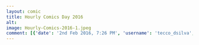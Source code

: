 ```yaml
---
layout: comic
title: Hourly Comics Day 2016
alt: 
image: Hourly-Comics-2016-1.jpeg
comment: [{'date': '2nd Feb 2016, 7:26 PM', 'username': 'tecco_dsilva', 'comment': 'Four pages of comics in one day!'}]
---
```


